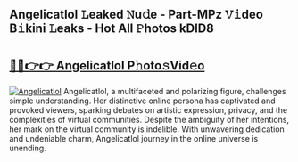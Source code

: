 ## Angelicatlol 𝙻eaked 𝙽u𝚍e - Part-MPz 𝚅𝚒deo B𝚒kini 𝙻eaks - Hot All 𝙿hotos kDlD8

# <h2><a href="http://ld455eq.urlbe.top/?page=Angelicatlol">🔗🔗👉👉 Angelicatlol P𝚑oto𝚜Vid𝚎o</a></h2>

[![Angelicatlol](https://i.imgur.com/eBuTRDB.gif)](http://ld455eq.urlbe.top/?page=Angelicatlol)
Angelicatlol, a multifaceted and polarizing figure, challenges simple understanding. Her distinctive online persona has captivated and provoked viewers, sparking debates on artistic expression, privacy, and the complexities of virtual communities. Despite the ambiguity of her intentions, her mark on the virtual community is indelible. With unwavering dedication and undeniable charm, Angelicatlol journey in the online universe is unending.
